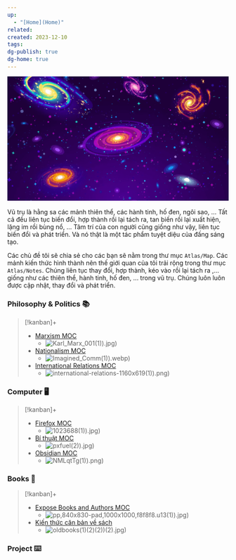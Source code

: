 ```yaml
---
up:
  - "[Home](Home)"
related: 
created: 2023-12-10
tags: 
dg-publish: true
dg-home: true
---
```

![X](Utilities/Images/00.png)

Vũ trụ là hằng sa các mảnh thiên thể, các hành tinh, hố đen, ngôi sao, ... Tất cả đều liên tục biến đổi, hợp thành rồi lại tách ra, tan biến rồi lại xuất hiện, lặng im rồi bùng nổ, ... Tâm trí của con người cũng giống như vậy, liên tục biến đổi và phát triển. Và nó thật là một tác phẩm tuyệt diệu của đấng sáng tạo.

Các chủ đề tôi sẽ chia sẻ cho các bạn sẽ nằm trong thư mục `Atlas/Map`. Các mảnh kiến thức hình thành nên thế giới quan của tôi trải rộng trong thư mục `Atlas/Notes`. Chúng liên tục thay đổi, hợp thành, kéo vào rồi lại tách ra ,... giống như các thiên thể, hành tinh, hố đen, ... trong vũ trụ. Chúng luôn luôn được cập nhật, thay đổi và phát triển.

### Philosophy & Politics 📚
> [!kanban]+
> - [Marxism MOC](Maps/Marxism%20MOC.md)
> 	- ![Karl_Marx_001(1)](1)).jpg)
> - [Nationalism MOC](Nationalism%20MOC)
> 	- ![Imagined_Comm(1)](1)).webp)
> - [International Relations MOC](International%20Relations%20MOC)
> 	- ![international-relations-1160x619(1)](1)).png)

### Computer 🖥️
> [!kanban]+ 
> - [Firefox MOC](Maps/Firefox%20MOC.md) 
> 	- ![1023688(1)](1)).jpg)
> - [Bí thuật MOC](Maps/Bí%20thuật%20MOC.md)
> 	- ![pxfuel(2)](2)).jpg)
> - [Obsidian MOC](Obsidian%20MOC)
> 	- ![NMLqtTg(1)](1)).png)

### Books 📔
> [!kanban]+ 
> - [Expose Books and Authors MOC](Expose%20Books%20and%20Authors%20MOC) 
> 	- ![pp,840x830-pad,1000x1000,f8f8f8.u13(1)](1)).jpg)
> - [Kiến thức căn bản về sách](Kiến%20thức%20căn%20bản%20về%20sách) 
> 	- ![oldbooks(1)(2)](1)(2))(2).jpg)

### Project ⌨️
